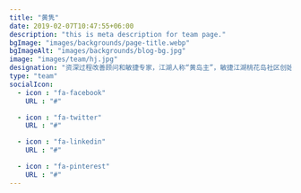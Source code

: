```yaml
---
title: "黄隽"
date: 2019-02-07T10:47:55+06:00
description: "this is meta description for team page."
bgImage: "images/backgrounds/page-title.webp"
bgImageAlt: "images/backgrounds/blog-bg.jpg"
image: "images/team/hj.jpg"
designation: "资深过程改善顾问和敏捷专家，江湖人称“黄岛主”，敏捷江湖桃花岛社区创始人，大连DevOps社区组织者。热衷并致力于精益敏捷、DevOps、过程改善、项目和团队管理等工作。曾担任过敏捷专家、组织级资深过程改善顾问、项目经理、副总经理等服务于多家世界五百强和大型集团。作为DevOps&敏捷的实践和推行者，努力搭建从现状通向未来的桥梁，构建共赢生态。"
type: "team"
socialIcon:
  - icon : "fa-facebook"
    URL : "#"

  - icon : "fa-twitter"
    URL : "#"

  - icon : "fa-linkedin"
    URL : "#"

  - icon : "fa-pinterest"
    URL : "#"
---
```

